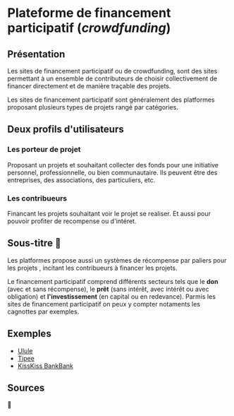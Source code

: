 # Plateforme de financement participatif (*crowdfunding*)
## Présentation
Les sites de financement participatif ou de crowdfunding, sont des sites permettant à un ensemble de contributeurs de choisir collectivement de financer directement et de manière traçable des projets.

Les sites de financement participatif sont généralement des platformes proposant plusieurs types de projets rangé par catégories.

## Deux profils d'utilisateurs
### Les porteur de projet
Proposant un projets et souhaitant collecter des fonds pour une initiative personnel, professionnelle, ou bien communautaire. Ils peuvent être des entreprises, des associations, des particuliers, etc.

### Les contribueurs
Financant les projets souhaitant voir le projet se realiser. Et aussi pour pouvoir profiter de recompense ou d'intéret.

## Sous-titre 🚧
Les platformes propose aussi un systèmes de récompense par paliers pour les projets , incitant les contribueurs à financer les projets.

Le financement participatif comprend différents secteurs tels que le **don** (avec et sans récompense), le **prêt** (sans intérêt, avec intérêt ou avec obligation) et **l'investissement** (en capital ou en redevance).
Parmis les sites de financement participatif on peux y compter notaments les cagnottes par exemples.

## Exemples
- [Ulule](https://fr.ulule.com)
- [Tipee](https://fr.tipeee.com)
- [KissKiss BankBank](https://www.kisskissbankbank.com)

## Sources
🚧
